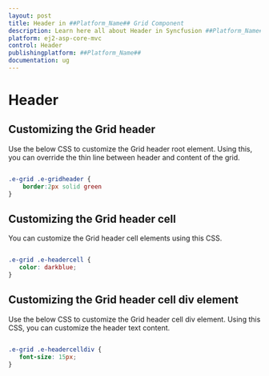 ```yaml
---
layout: post
title: Header in ##Platform_Name## Grid Component
description: Learn here all about Header in Syncfusion ##Platform_Name## Grid component of Syncfusion Essential JS 2 and more.
platform: ej2-asp-core-mvc
control: Header
publishingplatform: ##Platform_Name##
documentation: ug
---
```



# Header

## Customizing the Grid header

Use the below CSS to customize the Grid header root element. Using this, you can override the thin line between header and content of the grid.

```css

.e-grid .e-gridheader {
    border:2px solid green
}

```

## Customizing the Grid header cell

You can customize the Grid header cell elements using this CSS.

```css

.e-grid .e-headercell {
   color: darkblue;
}

```

## Customizing the Grid header cell div element

Use the below CSS to customize the Grid header cell div element. Using this CSS, you can customize the header text content.

```css

.e-grid .e-headercelldiv {
   font-size: 15px;
}

```